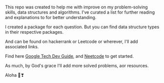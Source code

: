 This repo was created to help me with improve on my problem-solving skills, data structures and algorithms.
I've curated a list for further reading and explanations to for better understanding.

I created a package for each question. But you can find data structure types in their respective packages.

And can be found on hackerrank or Leetcode or wherever, I'll add associated links.

Find here [Google Tech Dev Guide](https://techdevguide.withgoogle.com/paths/data-structures-and-algorithms/?no-filter=true), 
and [Neetcode](neetcode.io) to get started. 

As much, by God's grace I'll add more solved problems, aor resources.

Aloha 💜❣
